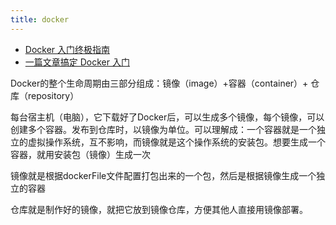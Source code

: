 ```yaml
---
title: docker
---
```

- [Docker 入门终极指南](https://mp.weixin.qq.com/s/G4e0SQnaFkXqcJbyXFz3Nw)
- [一篇文章搞定 Docker 入门](https://mp.weixin.qq.com/s/nHL5ANuzr83NsvW4yVRKEw)

 Docker的整个生命周期由三部分组成：镜像（image）+容器（container）+ 仓库（repository）
 
 每台宿主机（电脑），它下载好了Docker后，可以生成多个镜像，每个镜像，可以创建多个容器。发布到仓库时，以镜像为单位。可以理解成：一个容器就是一个独立的虚拟操作系统，互不影响，而镜像就是这个操作系统的安装包。想要生成一个容器，就用安装包（镜像）生成一次

镜像就是根据dockerFile文件配置打包出来的一个包，然后是根据镜像生成一个独立的容器

仓库就是制作好的镜像，就把它放到镜像仓库，方便其他人直接用镜像部署。
